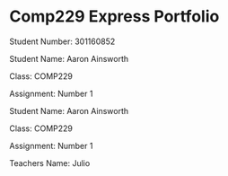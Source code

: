 # Comp229 Express Portfolio
 Student Number: 301160852
 

 Student Name: Aaron Ainsworth
 
 Class: COMP229
 
 Assignment: Number 1 

 Student Name: Aaron Ainsworth 
 
 Class: COMP229
 
 Assignment: Number 1

 
 Teachers Name: Julio
 
